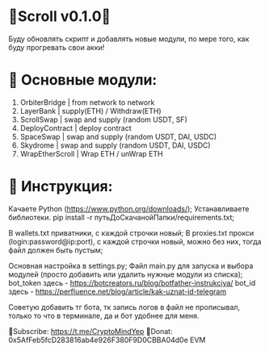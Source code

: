 # 🔹Scroll v0.1.0🔹

Буду обновлять скрипт и добавлять новые модули, по мере того, как буду прогревать свои акки!



# 📓 Основные модули:

1. OrbiterBridge | from network to network
2. LayerBank | supply(ETH) / Withdraw(ETH) 
3. ScrollSwap | swap and supply (random USDT, SF)
4. DeployContract | deploy contract
5. SpaceSwap | swap and supply (random USDT, DAI, USDC)
6. Skydrome | swap and supply (random USDT, DAI, USDC)
7. WrapEtherScroll | Wrap ETH / unWrap ETH



# 🔧 Инструкция:
Качаете Python (https://www.python.org/downloads/);
Устанавливаете библиотеки. pip install -r путьДоСкачанойПапки/requirements.txt;

В wallets.txt приватники, с каждой строчки новый;
В proxies.txt прокси (login:password@ip:port), с каждой строчки новый, можно без них, тогда файл должен быть пустым;

Основная настройка в settings.py;
Файл main.py для запуска и выбора модулей (просто добавить или удалить нужные модули из списка);
bot_token здесь - https://botcreators.ru/blog/botfather-instrukciya/
bot_id здесь - https://perfluence.net/blog/article/kak-uznat-id-telegram

Советую добавить тг бота, тк запись логов в файл не прописывал, только то что в терминале, да и бот удобнее для меня.

💜Subscribe: https://t.me/CryptoMindYep
💜Donat: 0x5AfFeb5fcD283816ab4e926F380F9D0CBBA04d0e EVM
